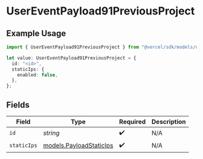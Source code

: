 # UserEventPayload91PreviousProject

## Example Usage

```typescript
import { UserEventPayload91PreviousProject } from "@vercel/sdk/models/userevent.js";

let value: UserEventPayload91PreviousProject = {
  id: "<id>",
  staticIps: {
    enabled: false,
  },
};
```

## Fields

| Field                                                    | Type                                                     | Required                                                 | Description                                              |
| -------------------------------------------------------- | -------------------------------------------------------- | -------------------------------------------------------- | -------------------------------------------------------- |
| `id`                                                     | *string*                                                 | :heavy_check_mark:                                       | N/A                                                      |
| `staticIps`                                              | [models.PayloadStaticIps](../models/payloadstaticips.md) | :heavy_check_mark:                                       | N/A                                                      |